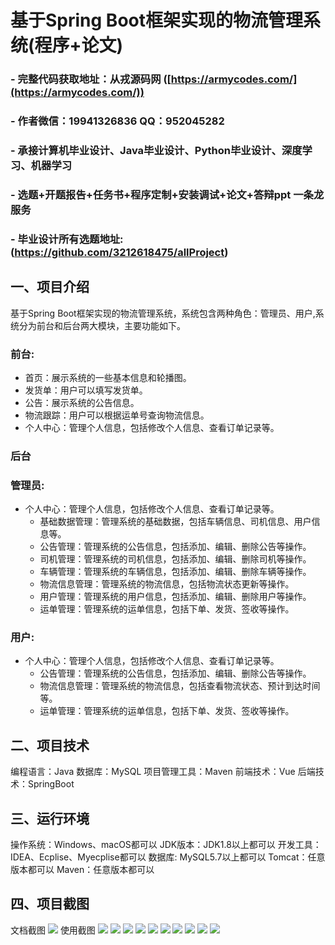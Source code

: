 基于Spring Boot框架实现的物流管理系统(程序+论文)
=
### - 完整代码获取地址：从戎源码网 ([https://armycodes.com/](https://armycodes.com/))
### - 作者微信：19941326836  QQ：952045282 
### - 承接计算机毕业设计、Java毕业设计、Python毕业设计、深度学习、机器学习
### - 选题+开题报告+任务书+程序定制+安装调试+论文+答辩ppt 一条龙服务
### - 毕业设计所有选题地址:(https://github.com/3212618475/allProject)


一、项目介绍
---
基于Spring Boot框架实现的物流管理系统，系统包含两种角色：管理员、用户,系统分为前台和后台两大模块，主要功能如下。
### 前台:
- 首页：展示系统的一些基本信息和轮播图。
- 发货单：用户可以填写发货单。
- 公告：展示系统的公告信息。
- 物流跟踪：用户可以根据运单号查询物流信息。
- 个人中心：管理个人信息，包括修改个人信息、查看订单记录等。

 
### 后台
### 管理员:
  - 个人中心：管理个人信息，包括修改个人信息、查看订单记录等。
    - 基础数据管理：管理系统的基础数据，包括车辆信息、司机信息、用户信息等。
    - 公告管理：管理系统的公告信息，包括添加、编辑、删除公告等操作。
    - 司机管理：管理系统的司机信息，包括添加、编辑、删除司机等操作。
    - 车辆管理：管理系统的车辆信息，包括添加、编辑、删除车辆等操作。
    - 物流信息管理：管理系统的物流信息，包括物流状态更新等操作。
    - 用户管理：管理系统的用户信息，包括添加、编辑、删除用户等操作。
    - 运单管理：管理系统的运单信息，包括下单、发货、签收等操作。
  
### 用户:
  - 个人中心：管理个人信息，包括修改个人信息、查看订单记录等。
    - 公告管理：管理系统的公告信息，包括添加、编辑、删除公告等操作。
    - 物流信息管理：管理系统的物流信息，包括查看物流状态、预计到达时间等。
    - 运单管理：管理系统的运单信息，包括下单、发货、签收等操作。


  
二、项目技术
---
编程语言：Java
数据库：MySQL
项目管理工具：Maven
前端技术：Vue
后端技术：SpringBoot

三、运行环境
---
操作系统：Windows、macOS都可以
JDK版本：JDK1.8以上都可以
开发工具：IDEA、Ecplise、Myecplise都可以
数据库: MySQL5.7以上都可以
Tomcat：任意版本都可以
Maven：任意版本都可以

四、项目截图
---
文档截图
![](limage/2.png)
使用截图
![](image/1.png)
![](image/2.png)
![](image/3.png)
![](image/4.png)
![](image/5.png)
![](image/6.png)
![](image/7.png)
![](image/8.png)
![](image/9.png)
![](image/10.png)
